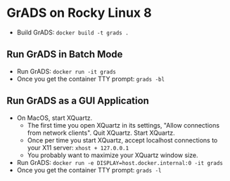 # GrADS on Rocky Linux 8

- Build GrADS: `docker build -t grads .`

## Run GrADS in Batch Mode

- Run GrADS: `docker run -it grads`
- Once you get the container TTY prompt: `grads -bl`

## Run GrADS as a GUI Application

- On MacOS, start XQuartz.
  - The first time you open XQuartz in its settings, "Allow connections from network clients". Quit XQuartz. Start XQuartz.
  - Once per time you start XQuartz, accept localhost connections to your X11 server: `xhost + 127.0.0.1`
  - You probably want to maximize your XQuartz window size.
- Run GrADS: `docker run -e DISPLAY=host.docker.internal:0 -it grads`
- Once you get the container TTY prompt: `grads -l`
